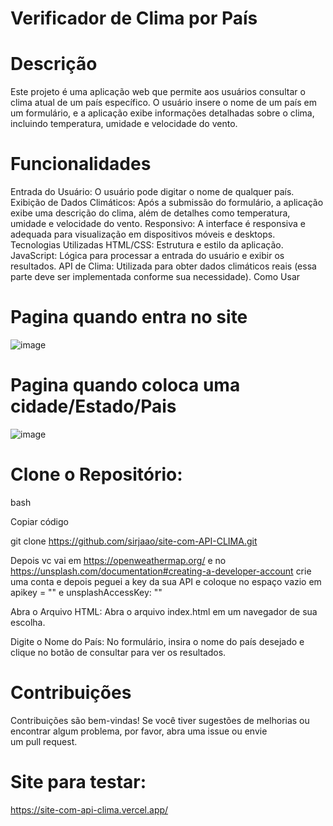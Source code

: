 # Verificador de Clima por País

# Descrição

Este projeto é uma aplicação web que permite aos usuários consultar o clima atual de um país específico. O usuário insere o nome de um país em um formulário, e a aplicação exibe informações detalhadas sobre o clima, incluindo temperatura, umidade e velocidade do vento.

# Funcionalidades

Entrada do Usuário: O usuário pode digitar o nome de qualquer país.
Exibição de Dados Climáticos: Após a submissão do formulário, a aplicação exibe uma descrição do clima, além de detalhes como temperatura, umidade e velocidade do vento.
Responsivo: A interface é responsiva e adequada para visualização em dispositivos móveis e desktops.
Tecnologias Utilizadas
HTML/CSS: Estrutura e estilo da aplicação.
JavaScript: Lógica para processar a entrada do usuário e exibir os resultados.
API de Clima: Utilizada para obter dados climáticos reais (essa parte deve ser implementada conforme sua necessidade).
Como Usar

# Pagina quando entra no site
![image](https://github.com/user-attachments/assets/390fcdd2-1bd4-4c62-bce4-6ca458f10083)

# Pagina quando coloca uma cidade/Estado/Pais
![image](https://github.com/user-attachments/assets/3f924116-2501-41b8-be70-192534f2d09f)


# Clone o Repositório:

bash

Copiar código

git clone https://github.com/sirjaao/site-com-API-CLIMA.git


Depois vc vai em https://openweathermap.org/ e no https://unsplash.com/documentation#creating-a-developer-account crie uma conta e depois peguei a key da sua API e coloque no espaço vazio em apikey = ""
e unsplashAccessKey: ""

Abra o Arquivo HTML: Abra o arquivo index.html em um navegador de sua escolha.

Digite o Nome do País: No formulário, insira o nome do país desejado e clique no botão de consultar para ver os resultados.

# Contribuições

Contribuições são bem-vindas! Se você tiver sugestões de melhorias ou encontrar algum problema, por favor, abra uma issue ou envie um pull request.

# Site para testar:

https://site-com-api-clima.vercel.app/
